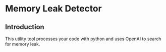 # Memory Leak Detector

## Introduction
This utility tool processes your code with python and uses OpenAI to search for memory leak.